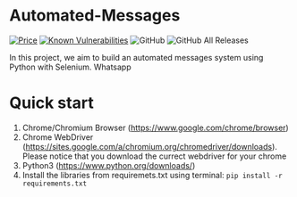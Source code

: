 # Automated-Messages 
[![Price](https://img.shields.io/badge/price-FREE-0098f7.svg)](https://github.com/nevoit/Automated-Messages/blob/master/LICENSE)
[![Known Vulnerabilities](https://snyk.io/test/github/nevoit/Automated-Messages/badge.svg?targetFile=requirements.txt)](https://snyk.io/test/github/nevoit/Automated-Messages?targetFile=requirements.txt) ![GitHub](https://img.shields.io/github/license/nevoit/Automated-Messages.svg) ![GitHub All Releases](https://img.shields.io/github/downloads/nevoit/Automated-Messages/total.svg)

In this project, we aim to build an automated messages system using Python with Selenium. Whatsapp

# Quick start
1. Chrome/Chromium Browser (https://www.google.com/chrome/browser)
2. Chrome WebDriver (https://sites.google.com/a/chromium.org/chromedriver/downloads).
    Please notice that you download the currect webdriver for your chrome
3. Python3 (https://www.python.org/downloads/)
4. Install the libraries from requiremets.txt using terminal: ```pip install -r requirements.txt```
